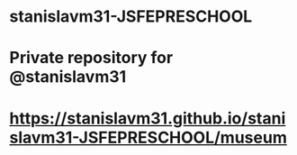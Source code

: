 # stanislavm31-JSFEPRESCHOOL
# Private repository for @stanislavm31
# https://stanislavm31.github.io/stanislavm31-JSFEPRESCHOOL/museum
